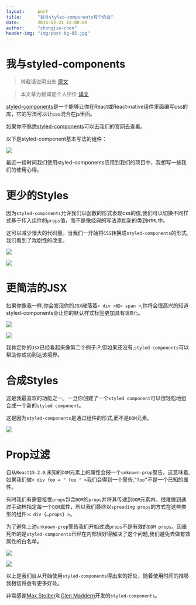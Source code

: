 ```yaml
---
layout:     post
title:      "我与styled-components有个约会"
date:       2016-12-21 12:00:00
author:     "zhongjie-chen"
header-img: "img/post-bg-05.jpg"
---
```


# 我与styled-components

> 转载请说明出处 [原文](http://zhongjie-chen.github.io/blog/2016/12/21/%E6%88%91%E4%B8%8Estyled-components%E6%9C%89%E4%B8%AA%E7%BA%A6%E4%BC%9A/)

> 本文章为翻译加个人评价 [译文](https://medium.com/@jamiedixon/styled-components-production-patterns-c22e24b1d896#.9q4p5gejo)

[styled-components](https://styled-components.com/)是一个能够让你在React或React-native组件里面编写css的库，它的写法可以让css混合在js里面。

如果你不熟悉[styled-components](https://styled-components.com/)可以去我们的官网去查看。

以下是styled-component基本写法的组件：

![](/blog/img/sc_1.png)

最近一段时间我们使用styled-components应用到我们的项目中，我想写一些我们的使用心得。

# 更少的Styles

因为`styled-components`允许我们以函数的形式表现css的值,我们可以切换不同样式基于传入组件的`props`值，而不是像经典的写法添加新的类到`HTML`中。

这可以减少很大的代码量。当我们一开始将`CSS`转换成`styled-components`的形式,我们看到了戏剧性的改变。

![](/blog/img/sc_2.png)

![](/blog/img/sc_3.png)

# 更简洁的JSX

如果你像我一样,你会发现你的`JSX`散落着`< div >和< span >`,你将会很高兴的知道styled-components会让你的默认样式标签更加具有`语意化`。

![](/blog/img/sc_4.png)

![](/blog/img/sc_5.png)

我肯定你的`JSX`已经看起来像第二个例子:P,但如果还没有,`styled-components`可以帮助你成功到达该境界。

# 合成Styles

这是我最喜欢的功能之一。一旦你创建了一个`styled component`可以很轻松地组合成一个新的`styled component`。

这是因为`styled-components`是通过组件的形式,而不是`DOM`元素。

![](/blog/img/sc_6.png)

# Prop过滤

自从`React15.2.0`,未知的`DOM`元素上的属性会报一个`unknown-prop`警告。这意味着,如果我们做``< div foo = " foo " >``我们会得到一个警告,``“foo”``不是一个已知的属性。

有时我们有需要接受`props`包含`DOM`的`props`并将其传递到`DOM`元素内。很难做到通过手动档指定每一个`DOM`属性，所以我们最终以`spreading props`的方式在这些类型的组件:``< div {…props} >``。

为了避免上述`unknown-prop`警告我们开始过滤`props`不是有效的`DOM props`。因垂死听的是`styled-components`已经在内部很好得解决了这个问题,我们避免去做有效属性的白名单。

![](/blog/img/sc_7.png)

![](/blog/img/sc_8.png)

以上是我们自从开始使用`styled-components`得出来的好处，随着使用时间的推移我相信将会有更多好处。

非常感谢[Max Stoiber](https://twitter.com/mxstbr)和[Glen Maddern](https://twitter.com/glenmaddern)开发的`styled-components`。
